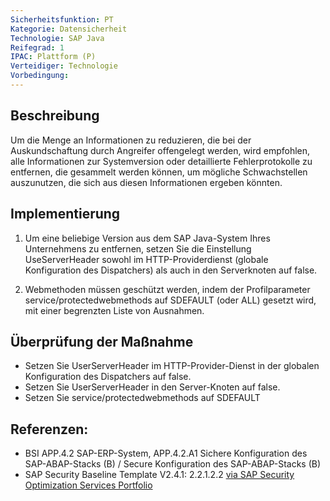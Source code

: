 ```yaml
---
Sicherheitsfunktion: PT
Kategorie: Datensicherheit
Technologie: SAP Java
Reifegrad: 1
IPAC: Plattform (P)
Verteidiger: Technologie
Vorbedingung:
---
```


## Beschreibung

Um die Menge an Informationen zu reduzieren, die bei der Auskundschaftung durch Angreifer offengelegt werden, wird empfohlen, alle Informationen zur Systemversion oder detaillierte Fehlerprotokolle zu entfernen, die gesammelt werden können, um mögliche Schwachstellen auszunutzen, die sich aus diesen Informationen ergeben könnten.

## Implementierung

1. Um eine beliebige Version aus dem SAP Java-System Ihres Unternehmens zu entfernen, setzen Sie die Einstellung UseServerHeader sowohl im HTTP-Providerdienst (globale Konfiguration des Dispatchers) als auch in den Serverknoten auf false.

2. Webmethoden müssen geschützt werden, indem der Profilparameter service/protectedwebmethods auf SDEFAULT (oder ALL) gesetzt wird, mit einer begrenzten Liste von Ausnahmen.

## Überprüfung der Maßnahme

- Setzen Sie UserServerHeader im HTTP-Provider-Dienst in der globalen Konfiguration des Dispatchers auf false.
- Setzen Sie UserServerHeader in den Server-Knoten auf false.
- Setzen Sie service/protectedwebmethods auf SDEFAULT

## Referenzen:
- BSI APP.4.2 SAP-ERP-System, APP.4.2.A1 Sichere Konfiguration des SAP-ABAP-Stacks (B) / Secure Konfiguration des SAP-ABAP-Stacks (B)
- SAP Security Baseline Template V2.4.1: 2.2.1.2.2 [via SAP Security Optimization Services Portfolio](https://support.sap.com/sos)
